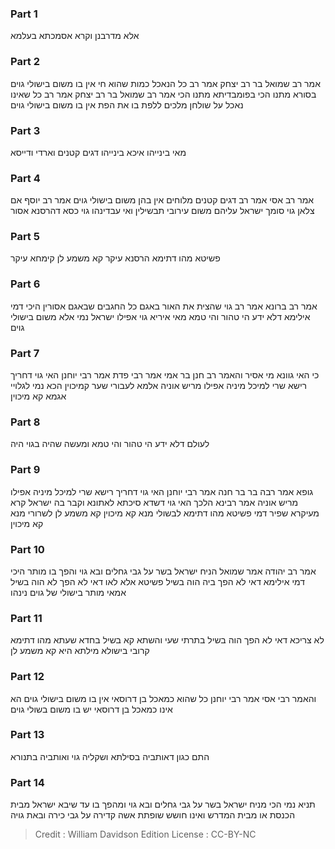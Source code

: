 
### Part 1
אלא מדרבנן וקרא אסמכתא בעלמא

### Part 2
אמר רב שמואל בר רב יצחק אמר רב כל הנאכל כמות שהוא חי אין בו משום בישולי גוים בסורא מתנו הכי בפומבדיתא מתנו הכי אמר רב שמואל בר רב יצחק אמר רב כל שאינו נאכל על שולחן מלכים ללפת בו את הפת אין בו משום בישולי גוים

### Part 3
מאי בינייהו איכא בינייהו דגים קטנים וארדי ודייסא

### Part 4
אמר רב אסי אמר רב דגים קטנים מלוחים אין בהן משום בישולי גוים אמר רב יוסף אם צלאן גוי סומך ישראל עליהם משום עירובי תבשילין ואי עבדינהו גוי כסא דהרסנא אסור

### Part 5
פשיטא מהו דתימא הרסנא עיקר קא משמע לן קימחא עיקר

### Part 6
אמר רב ברונא אמר רב גוי שהצית את האור באגם כל החגבים שבאגם אסורין היכי דמי אילימא דלא ידע הי טהור והי טמא מאי איריא גוי אפילו ישראל נמי אלא משום בישולי גוים

### Part 7
כי האי גוונא מי אסיר והאמר רב חנן בר אמי אמר רבי פדת אמר רבי יוחנן האי גוי דחריך רישא שרי למיכל מיניה אפילו מריש אוניה אלמא לעבורי שער קמיכוין הכא נמי לגלויי אגמא קא מיכוין

### Part 8
לעולם דלא ידע הי טהור והי טמא ומעשה שהיה בגוי היה

### Part 9
גופא אמר רבה בר בר חנה אמר רבי יוחנן האי גוי דחריך רישא שרי למיכל מיניה אפילו מריש אוניה אמר רבינא הלכך האי גוי דשדא סיכתא לאתונא וקבר בה ישראל קרא מעיקרא שפיר דמי פשיטא מהו דתימא לבשולי מנא קא מיכוין קא משמע לן לשרורי מנא קא מיכוין

### Part 10
אמר רב יהודה אמר שמואל הניח ישראל בשר על גבי גחלים ובא גוי והפך בו מותר היכי דמי אילימא דאי לא הפך ביה הוה בשיל פשיטא אלא לאו דאי לא הפך לא הוה בשיל אמאי מותר בישולי של גוים נינהו

### Part 11
לא צריכא דאי לא הפך הוה בשיל בתרתי שעי והשתא קא בשיל בחדא שעתא מהו דתימא קרובי בישולא מילתא היא קא משמע לן

### Part 12
והאמר רבי אסי אמר רבי יוחנן כל שהוא כמאכל בן דרוסאי אין בו משום בישולי גוים הא אינו כמאכל בן דרוסאי יש בו משום בשולי גוים

### Part 13
התם כגון דאותביה בסילתא ושקליה גוי ואותביה בתנורא

### Part 14
תניא נמי הכי מניח ישראל בשר על גבי גחלים ובא גוי ומהפך בו עד שיבא ישראל מבית הכנסת או מבית המדרש ואינו חושש שופתת אשה קדירה על גבי כירה ובאת גויה

>Credit : William Davidson Edition
>License : CC-BY-NC